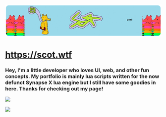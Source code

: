 ![banner](./scotdotwtf-banner.png)

# https://scot.wtf
### Hey, I'm a little developer who loves UI, web, and other fun concepts. My portfolio is mainly lua scripts written for the now defunct Synapse X lua engine but I still have some goodies in here. Thanks for checking out my page!

![](https://komarev.com/ghpvc/?username=scotdotwtf&color=39D353)

![](https://github-readme-stats.vercel.app/api/top-langs/?username=scotdotwtf&layout=compact&theme=dark&title_color=FEFEFE&icon_color=55D24B&text_color=FEFEFE&border_color=30363D&bg_color=0D1117)
